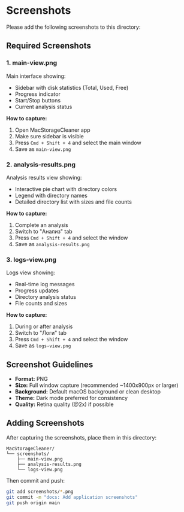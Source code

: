 # Screenshots

Please add the following screenshots to this directory:

## Required Screenshots

### 1. main-view.png
Main interface showing:
- Sidebar with disk statistics (Total, Used, Free)
- Progress indicator
- Start/Stop buttons
- Current analysis status

**How to capture:**
1. Open MacStorageCleaner app
2. Make sure sidebar is visible
3. Press `Cmd + Shift + 4` and select the main window
4. Save as `main-view.png`

### 2. analysis-results.png
Analysis results view showing:
- Interactive pie chart with directory colors
- Legend with directory names
- Detailed directory list with sizes and file counts

**How to capture:**
1. Complete an analysis
2. Switch to "Анализ" tab
3. Press `Cmd + Shift + 4` and select the window
4. Save as `analysis-results.png`

### 3. logs-view.png
Logs view showing:
- Real-time log messages
- Progress updates
- Directory analysis status
- File counts and sizes

**How to capture:**
1. During or after analysis
2. Switch to "Логи" tab
3. Press `Cmd + Shift + 4` and select the window
4. Save as `logs-view.png`

## Screenshot Guidelines

- **Format:** PNG
- **Size:** Full window capture (recommended ~1400x900px or larger)
- **Background:** Default macOS background or clean desktop
- **Theme:** Dark mode preferred for consistency
- **Quality:** Retina quality (@2x) if possible

## Adding Screenshots

After capturing the screenshots, place them in this directory:
```
MacStorageCleaner/
└── screenshots/
    ├── main-view.png
    ├── analysis-results.png
    └── logs-view.png
```

Then commit and push:
```bash
git add screenshots/*.png
git commit -m "docs: Add application screenshots"
git push origin main
```

